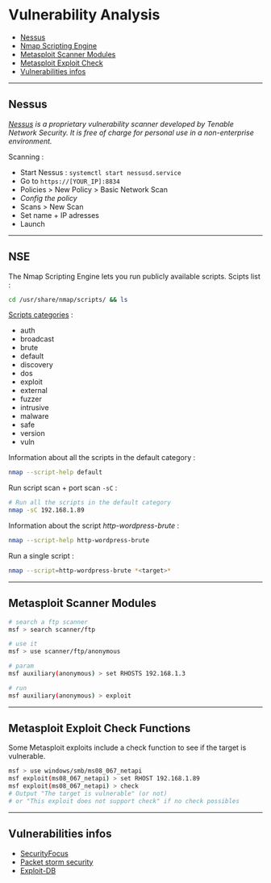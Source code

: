 # Vulnerability Analysis

* [Nessus](#nessus)
* [Nmap Scripting Engine](#nse)
* [Metasploit Scanner Modules](#metasploit-scanner-modules)
* [Metasploit Exploit Check](#metasploit-exploit-check-functions)
* [Vulnerabilities infos](#vulnerabilities-infos)

____________________
## Nessus
*[Nessus](https://www.tenable.com/products/nessus-vulnerability-scanner) is a proprietary vulnerability scanner developed by Tenable Network Security. It is free of charge for personal use in a non-enterprise environment.*

Scanning :
* Start Nessus : `systemctl start nessusd.service`
* Go to `https://[YOUR_IP]:8834`
* Policies > New Policy > Basic Network Scan
* *Config the policy*
* Scans > New Scan
* Set name + IP adresses
* Launch

____________________
## NSE
The Nmap Scripting Engine lets you run publicly available scripts.
Scipts list :
```bash
cd /usr/share/nmap/scripts/ && ls
```
[Scripts categories](https://nmap.org/nsedoc/categories/) :
* auth
* broadcast
* brute
* default
* discovery
* dos
* exploit
* external
* fuzzer
* intrusive
* malware
* safe
* version
* vuln

Information about all the scripts in the default category :
```bash
nmap --script-help default
```

Run script scan + port scan `-sC` : 
```bash
# Run all the scripts in the default category
nmap -sC 192.168.1.89
```

Information about the script *http-wordpress-brute* :
```bash
nmap --script-help http-wordpress-brute
```

Run a single script : 
```bash
nmap --script=http-wordpress-brute *<target>*
```

____________________
## Metasploit Scanner Modules
```bash
# search a ftp scanner
msf > search scanner/ftp

# use it
msf > use scanner/ftp/anonymous

# param
msf auxiliary(anonymous) > set RHOSTS 192.168.1.3

# run
msf auxiliary(anonymous) > exploit
```

____________________
## Metasploit Exploit Check Functions
Some Metasploit exploits include a check function to see if the target is vulnerable.
```bash
msf > use windows/smb/ms08_067_netapi
msf exploit(ms08_067_netapi) > set RHOST 192.168.1.89
msf exploit(ms08_067_netapi) > check
# Output "The target is vulnerable" (or not)
# or "This exploit does not support check" if no check possibles

```
____________________
## Vulnerabilities infos
* [SecurityFocus](www.securityfocus.com/vulnerabilities)
* [Packet storm security](https://packetstormsecurity.com/files/)
* [Exploit-DB](https://www.exploit-db.com/browse/)
